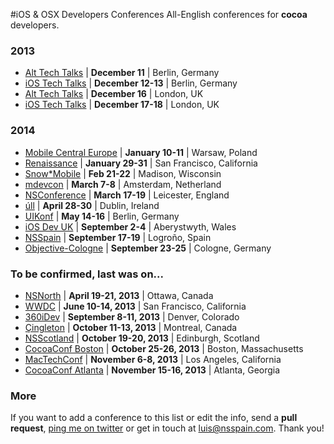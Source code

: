 #iOS & OSX Developers Conferences
All-English conferences for **cocoa** developers.

### 2013
* [Alt Tech Talks](http://www.alt-tech-talks.com) | **December 11** | Berlin, Germany
* [iOS Tech Talks](https://developer.apple.com/tech-talks/) | **December 12-13** | Berlin, Germany
* [Alt Tech Talks](http://www.alttechtalks.com) | **December 16** | London, UK
* [iOS Tech Talks](https://developer.apple.com/tech-talks/) | **December 17-18** | London, UK

### 2014
* [Mobile Central Europe](http://mobilecentraleurope.com) | **January 10-11** | Warsaw, Poland
* [Renaissance](http://renaissance.io/2014) | **January 29-31** | San Francisco, California
* [Snow*Mobile](http://2014.snow-mobile.org/) | **Feb 21-22** | Madison, Wisconsin
* [mdevcon](http://mdevcon.com/) | **March 7-8** | Amsterdam, Netherland
* [NSConference](http://nsconference.com/) | **March 17-19** | Leicester, England
* [úll](http://2014.ull.ie/) | **April 28-30** | Dublin, Ireland
* [UIKonf](http://www.uikonf.com/) | **May 14-16** | Berlin, Germany
* [iOS Dev UK](http://www.iosdevuk.com/) | **September 2-4** | Aberystwyth, Wales
* [NSSpain](http://nsspain.com/) | **September 17-19** | Logroño, Spain
* [Objective-Cologne](http://objcgn.com/) | **September 23-25** | Cologne, Germany

### To be confirmed, last was on...
* [NSNorth](http://nsnorth.ca/) | **April 19-21, 2013** | Ottawa, Canada
* [WWDC](https://developer.apple.com/wwdc/) | **June 10-14, 2013** | San Francisco, California
* [360iDev](http://360idev.com/) | **September 8-11, 2013** | Denver, Colorado
* [Çingleton](http://cingleton.com/) | **October 11-13, 2013** | Montreal, Canada
* [NSScotland](http://nsscotland.com/) | **October 19-20, 2013** | Edinburgh, Scotland
* [CocoaConf Boston](http://cocoaconf.com/boston-2013/home) | **October 25-26, 2013** | Boston, Massachusetts
* [MacTechConf](http://mactech.com/conference) | **November 6-8, 2013** | Los Angeles, California
* [CocoaConf Atlanta](http://cocoaconf.com/atlanta-2013/home) | **November 15-16, 2013** | Atlanta, Georgia

### More
If you want to add a conference to this list or edit the info, send a **pull request**, [ping me on twitter](https://twitter.com/lascorbe) or get in touch at [luis@nsspain.com](mailto:luis@nsspain.com). Thank you!
